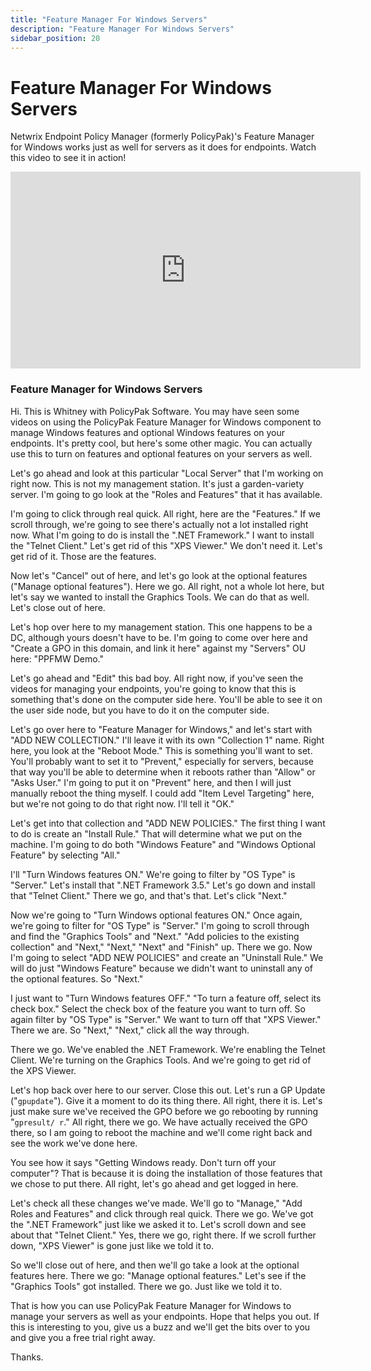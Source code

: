 ```yaml
---
title: "Feature Manager For Windows Servers"
description: "Feature Manager For Windows Servers"
sidebar_position: 20
---
```

# Feature Manager For Windows Servers

Netwrix Endpoint Policy Manager (formerly PolicyPak)'s Feature Manager for Windows works just as
well for servers as it does for endpoints. Watch this video to see it in action!

<iframe width="560" height="315" src="https://www.youtube.com/embed/AdriVS33SnY" title="Endpoint Policy Feature Manager for Windows - For Servers!" frameborder="0" allow="accelerometer; autoplay; clipboard-write; encrypted-media; gyroscope; picture-in-picture; web-share" referrerpolicy="strict-origin-when-cross-origin" allowfullscreen="1"></iframe>

### Feature Manager for Windows Servers

Hi. This is Whitney with PolicyPak Software. You may have seen some videos on using the PolicyPak
Feature Manager for Windows component to manage Windows features and optional Windows features on
your endpoints. It's pretty cool, but here's some other magic. You can actually use this to turn on
features and optional features on your servers as well.

Let's go ahead and look at this particular "Local Server" that I'm working on right now. This is not
my management station. It's just a garden-variety server. I'm going to go look at the "Roles and
Features" that it has available.

I'm going to click through real quick. All right, here are the "Features." If we scroll through,
we're going to see there's actually not a lot installed right now. What I'm going to do is install
the ".NET Framework." I want to install the "Telnet Client." Let's get rid of this "XPS Viewer." We
don't need it. Let's get rid of it. Those are the features.

Now let's "Cancel" out of here, and let's go look at the optional features ("Manage optional
features"). Here we go. All right, not a whole lot here, but let's say we wanted to install the
Graphics Tools. We can do that as well. Let's close out of here.

Let's hop over here to my management station. This one happens to be a DC, although yours doesn't
have to be. I'm going to come over here and "Create a GPO in this domain, and link it here" against
my "Servers" OU here: "PPFMW Demo."

Let's go ahead and "Edit" this bad boy. All right now, if you've seen the videos for managing your
endpoints, you're going to know that this is something that's done on the computer side here. You'll
be able to see it on the user side node, but you have to do it on the computer side.

Let's go over here to "Feature Manager for Windows," and let's start with "ADD NEW COLLECTION." I'll
leave it with its own "Collection 1" name. Right here, you look at the "Reboot Mode." This is
something you'll want to set. You'll probably want to set it to "Prevent," especially for servers,
because that way you'll be able to determine when it reboots rather than "Allow" or "Asks User." I'm
going to put it on "Prevent" here, and then I will just manually reboot the thing myself. I could
add "Item Level Targeting" here, but we're not going to do that right now. I'll tell it "OK."

Let's get into that collection and "ADD NEW POLICIES." The first thing I want to do is create an
"Install Rule." That will determine what we put on the machine. I'm going to do both "Windows
Feature" and "Windows Optional Feature" by selecting "All."

I'll "Turn Windows features ON." We're going to filter by "OS Type" is "Server." Let's install that
".NET Framework 3.5." Let's go down and install that "Telnet Client." There we go, and that's that.
Let's click "Next."

Now we're going to "Turn Windows optional features ON." Once again, we're going to filter for "OS
Type" is "Server." I'm going to scroll through and find the "Graphics Tools" and "Next." "Add
policies to the existing collection" and "Next," "Next," "Next" and "Finish" up. There we go. Now
I'm going to select "ADD NEW POLICIES" and create an "Uninstall Rule." We will do just "Windows
Feature" because we didn't want to uninstall any of the optional features. So "Next."

I just want to "Turn Windows features OFF." "To turn a feature off, select its check box." Select
the check box of the feature you want to turn off. So again filter by "OS Type" is "Server." We want
to turn off that "XPS Viewer." There we are. So "Next," "Next," click all the way through.

There we go. We've enabled the .NET Framework. We're enabling the Telnet Client. We're turning on
the Graphics Tools. And we're going to get rid of the XPS Viewer.

Let's hop back over here to our server. Close this out. Let's run a GP Update ("`gpupdate`"). Give
it a moment to do its thing there. All right, there it is. Let's just make sure we've received the
GPO before we go rebooting by running "`gpresult/ r`." All right, there we go. We have actually
received the GPO there, so I am going to reboot the machine and we'll come right back and see the
work we've done here.

You see how it says "Getting Windows ready. Don't turn off your computer"? That is because it is
doing the installation of those features that we chose to put there. All right, let's go ahead and
get logged in here.

Let's check all these changes we've made. We'll go to "Manage," "Add Roles and Features" and click
through real quick. There we go. We've got the ".NET Framework" just like we asked it to. Let's
scroll down and see about that "Telnet Client." Yes, there we go, right there. If we scroll further
down, "XPS Viewer" is gone just like we told it to.

So we'll close out of here, and then we'll go take a look at the optional features here. There we
go: "Manage optional features." Let's see if the "Graphics Tools" got installed. There we go. Just
like we told it to.

That is how you can use PolicyPak Feature Manager for Windows to manage your servers as well as your
endpoints. Hope that helps you out. If this is interesting to you, give us a buzz and we'll get the
bits over to you and give you a free trial right away.

Thanks.
